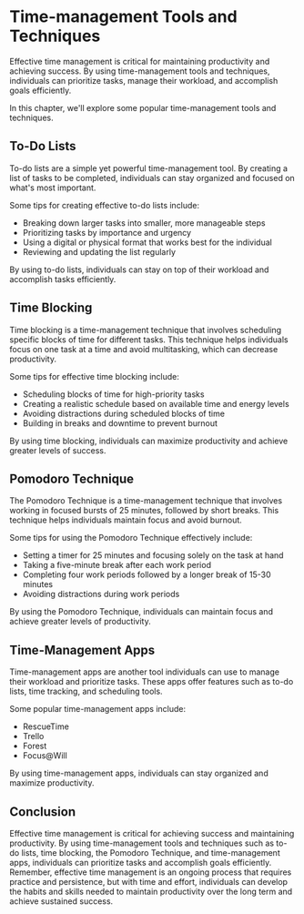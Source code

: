 Time-management Tools and Techniques
=================================================================================

Effective time management is critical for maintaining productivity and achieving success. By using time-management tools and techniques, individuals can prioritize tasks, manage their workload, and accomplish goals efficiently.

In this chapter, we'll explore some popular time-management tools and techniques.

To-Do Lists
-----------

To-do lists are a simple yet powerful time-management tool. By creating a list of tasks to be completed, individuals can stay organized and focused on what's most important.

Some tips for creating effective to-do lists include:

* Breaking down larger tasks into smaller, more manageable steps
* Prioritizing tasks by importance and urgency
* Using a digital or physical format that works best for the individual
* Reviewing and updating the list regularly

By using to-do lists, individuals can stay on top of their workload and accomplish tasks efficiently.

Time Blocking
-------------

Time blocking is a time-management technique that involves scheduling specific blocks of time for different tasks. This technique helps individuals focus on one task at a time and avoid multitasking, which can decrease productivity.

Some tips for effective time blocking include:

* Scheduling blocks of time for high-priority tasks
* Creating a realistic schedule based on available time and energy levels
* Avoiding distractions during scheduled blocks of time
* Building in breaks and downtime to prevent burnout

By using time blocking, individuals can maximize productivity and achieve greater levels of success.

Pomodoro Technique
------------------

The Pomodoro Technique is a time-management technique that involves working in focused bursts of 25 minutes, followed by short breaks. This technique helps individuals maintain focus and avoid burnout.

Some tips for using the Pomodoro Technique effectively include:

* Setting a timer for 25 minutes and focusing solely on the task at hand
* Taking a five-minute break after each work period
* Completing four work periods followed by a longer break of 15-30 minutes
* Avoiding distractions during work periods

By using the Pomodoro Technique, individuals can maintain focus and achieve greater levels of productivity.

Time-Management Apps
--------------------

Time-management apps are another tool individuals can use to manage their workload and prioritize tasks. These apps offer features such as to-do lists, time tracking, and scheduling tools.

Some popular time-management apps include:

* RescueTime
* Trello
* Forest
* Focus@Will

By using time-management apps, individuals can stay organized and maximize productivity.

Conclusion
----------

Effective time management is critical for achieving success and maintaining productivity. By using time-management tools and techniques such as to-do lists, time blocking, the Pomodoro Technique, and time-management apps, individuals can prioritize tasks and accomplish goals efficiently. Remember, effective time management is an ongoing process that requires practice and persistence, but with time and effort, individuals can develop the habits and skills needed to maintain productivity over the long term and achieve sustained success.
